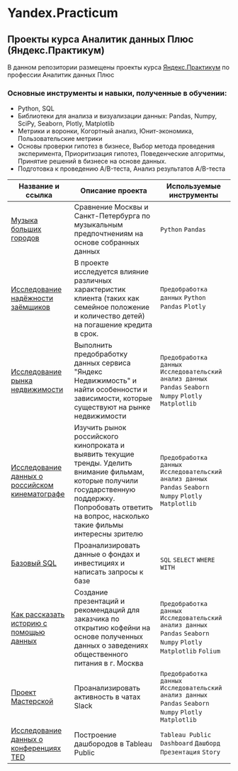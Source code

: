 
  # Yandex.Practicum
## Проекты курса Аналитик данных Плюс (Яндекс.Практикум)

В данном репозитории размещены проекты курса [Яндекс.Практикум](https://practicum.yandex.ru/data-analyst-plus/ "Яндекс Практикум") по профессии Аналитик данных Плюс

### Основные инструменты и навыки, полученные в обучении:

- Python, SQL
- Библиотеки для анализа и визуализации данных: Pandas, Numpy, SciPy, Seaborn, Plotly, Matplotlib
- Метрики и воронки, Когортный анализ, Юнит-экономика, Пользовательские метрики
- Основы проверки гипотез в бизнесе, Выбор метода проведения эксперимента, Приоритизация гипотез, Поведенческие алгоритмы, Принятие решений в бизнесе на основе данных.
- Подготовка к проведению A/B-теста, Анализ результатов A/B-теста


| Название и ссылка | Описание проекта | Используемые инструменты |
| ------ | ------ | ------ |
| [Музыка больших городов](https://github.com/gss0311/Yandex_practicum/blob/main/%D0%9F%D1%80%D0%BE%D0%B5%D0%BA%D1%82_%D0%98%D1%81%D1%81%D0%BB%D0%B5%D0%B4%D0%BE%D0%B2%D0%B0%D0%BD%D0%B8%D0%B5_%D0%BC%D1%83%D0%B7%D1%8B%D0%BA%D0%B8_%D0%B1%D0%BE%D0%BB%D1%8C%D1%88%D0%B8%D1%85_%D0%B3%D0%BE%D1%80%D0%BE%D0%B4%D0%BE%D0%B2.ipynb) | Сравнение Москвы и Санкт-Петербурга по музыкальным предпочтнениям на основе собранных данных | ``Python`` ``Pandas``
| [Исследование надёжности заёмщиков](https://github.com/gss0311/Yandex_practicum/blob/main/%D0%9F%D1%80%D0%BE%D0%B5%D0%BA%D1%82_%D0%98%D1%81%D1%81%D0%BB%D0%B5%D0%B4%D0%BE%D0%B2%D0%B0%D0%BD%D0%B8%D0%B5_%D0%BD%D0%B0%D0%B4%D0%B5%D0%B6%D0%BD%D0%BE%D1%81%D1%82%D0%B8_%D0%B7%D0%B0%D0%B5%D0%BC%D1%89%D0%B8%D0%BA%D0%BE%D0%B2.ipynb) | В проекте исследуется влияние различных характеристик клиента (таких как семейное положение и количество детей) на погашение кредита в срок. | ``Предобработка данных`` ``Python`` ``Pandas`` ``Plotly`` |
| [Исследование рынка недвижимости](https://github.com/gss0311/Yandex_practicum/blob/main/%D0%9F%D1%80%D0%BE%D0%B5%D0%BA%D1%82_%D0%98%D1%81%D1%81%D0%BB%D0%B5%D0%B4%D0%BE%D0%B2%D0%B0%D1%82%D0%B5%D0%BB%D1%8C%D1%81%D0%BA%D0%B8%D0%B9_%D0%B0%D0%BD%D0%B0%D0%BB%D0%B8%D0%B7_%D0%B4%D0%B0%D0%BD%D0%BD%D1%8B%D1%85.ipynb) | Выполнить предобработку данных сервиса "Яндекс Недвижимость" и найти особенности и зависимости, которые существуют на рынке недвижимости | ``Предобработка данных`` ``Исследовательский анализ данных`` ``Pandas`` ``Seaborn`` ``Numpy`` ``Plotly`` ``Matplotlib`` |
| [Исследование данных о российском кинематографе](https://github.com/gss0311/Yandex_practicum/blob/main/%D0%98%D1%81%D1%81%D0%BB%D0%B5%D0%B4%D0%BE%D0%B2%D0%B0%D0%BD%D0%B8%D0%B5%20%D0%B4%D0%B0%D0%BD%D0%BD%D1%8B%D1%85%20%D0%BE%20%D1%80%D0%BE%D1%81%D1%81%D0%B8%D0%B9%D1%81%D0%BA%D0%BE%D0%BC%20%D0%BA%D0%B8%D0%BD%D0%B5%D0%BC%D0%B0%D1%82%D0%BE%D0%B3%D1%80%D0%B0%D1%84%D0%B5%20v%204.0.ipynb) | Изучить рынок российского кинопроката и выявить текущие тренды. Уделить внимание фильмам, которые получили государственную поддержку. Попробовать ответить на вопрос, насколько такие фильмы интересны зрителю | ``Предобработка данных`` ``Исследовательский анализ данных`` ``Pandas`` ``Seaborn`` ``Numpy`` ``Plotly`` ``Matplotlib`` |
  | [Базовый SQL](https://github.com/gss0311/Yandex_practicum/blob/main/%D0%9F%D1%80%D0%BE%D0%B5%D0%BA%D1%82_%D0%91%D0%B0%D0%B7%D0%BE%D0%B2%D1%8B%D0%B9_sql.txt) | Проанализировать данные о фондах и инвестициях и написать запросы к базе | ``SQL`` ``SELECT`` ``WHERE`` ``WITH`` |
   | [Как рассказать историю с помощью данных](https://github.com/gss0311/Yandex_practicum/blob/main/3.ipynb) |Создание презентаций и рекомендаций для заказчика по открытию кофейни на основе полученных данных о заведениях общественного питания в г. Москва |``Предобработка данных`` ``Исследовательский анализ данных`` ``Pandas`` ``Seaborn`` ``Numpy`` ``Plotly`` ``Matplotlib`` ``Folium``|
  | [Проект Мастерской](https://github.com/gss0311/Yandex_practicum/blob/main/%D0%9F%D1%80%D0%BE%D0%B5%D0%BA%D1%82%20%D0%BF%D0%BE%20Slack.ipynb) | Проанализировать активность в чатах Slack |``Предобработка данных`` ``Исследовательский анализ данных`` ``Pandas`` ``Seaborn`` ``Numpy`` ``Plotly`` ``Matplotlib``|
  | [Исследование данных о конференциях TED ](https://github.com/gss0311/Yandex_practicum/blob/main/%D0%9F%D1%80%D0%BE%D0%B5%D0%BA%D1%82%20%D0%BF%D0%BE%20Slack.ipynb) | Построение дашбородов в Tableau Public | ``Tableau Public`` ``Dashboard`` ``Дашборд`` ``Презентация`` ``Story``|
  
